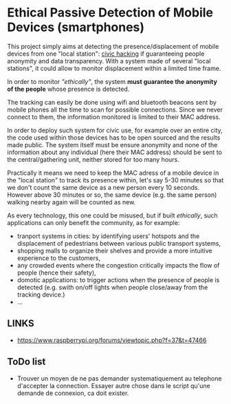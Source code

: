 # Ethical Passive Detection of Mobile Devices (smartphones)

This project simply aims at detecting the presence/displacement of mobile devices from one "local station": [civic hacking](https://opengovdata.io/2014/civic-hacking/) if guaranteeing people anonymity and data transparency.
With a system made of several "local stations", it could allow to monitor displacement within a limited time frame.

In order to monitor *"ethically"*, the system **must guarantee the anonymity of the people** whose presence is detected.

The tracking can easily be done using wifi and bluetooth beacons sent by mobile phones all the time to scan for possible connections. Since we never connect to them, the information monitored is limited to their MAC address.

In order to deploy such system for civic use, for example over an entire city, the code used within those devices has to be open sourced and the results made public. The system itself must be ensure anonymity and none of the information about any individual (here their MAC address) should be sent to the central/gathering unit, neither stored for too many hours.

Practically it means we need to keep the MAC adress  of a mobile device in the "local station" to track its presence within, let's say 5-30 minutes so that we don't count the same device as a new person every 10 seconds. However above 30 minutes or so, the same device (e.g. the same person) walking nearby again will be counted as new.

As every technology, this one could be misused, but if built *ethically*, such applications can only benefit the community, as for example:
* tranport systems in cities: by identifying users' hotspots and the displacement of pedestrians between various public transport systems,
* shopping malls to organize their shelves and provide a more intuitive experience to the customers,
* any crowded events where the congestion critically impacts the flow of people (hence their safety),
* domotic applications: to trigger actions when the presence of people is detected (e.g. swith on/off lights when people close/away from the tracking device.)
* ...



## LINKS

* https://www.raspberrypi.org/forums/viewtopic.php?f=37&t=47466

## ToDo list

* Trouver un moyen de ne pas demander systematiquement au telephone d'accepter la connection. Essayer autre chose dans le script qu'une demande de connexion, ca doit exister.